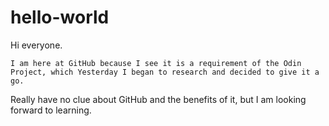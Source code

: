 # hello-world

Hi everyone.

    I am here at GitHub because I see it is a requirement of the Odin Project, which Yesterday I began to research and decided to give it a go.
Really have no clue about GitHub and the benefits of it, but I am looking forward to learning.
	
